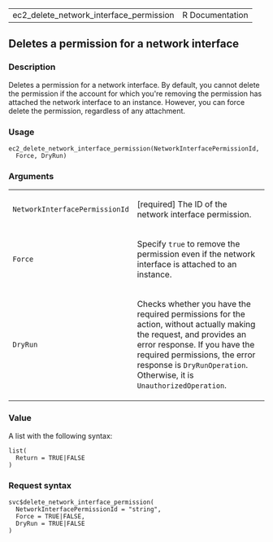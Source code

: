 <table style="width: 100%;">
<tbody>
<tr class="odd">
<td>ec2_delete_network_interface_permission</td>
<td style="text-align: right;">R Documentation</td>
</tr>
</tbody>
</table>

## Deletes a permission for a network interface

### Description

Deletes a permission for a network interface. By default, you cannot
delete the permission if the account for which you're removing the
permission has attached the network interface to an instance. However,
you can force delete the permission, regardless of any attachment.

### Usage

    ec2_delete_network_interface_permission(NetworkInterfacePermissionId,
      Force, DryRun)

### Arguments

<table>
<colgroup>
<col style="width: 35%" />
<col style="width: 65%" />
</colgroup>
<tbody>
<tr class="odd">
<td><code
id="ec2_delete_network_interface_permission_:_NetworkInterfacePermissionId">NetworkInterfacePermissionId</code></td>
<td><p>[required] The ID of the network interface permission.</p></td>
</tr>
<tr class="even">
<td><code
id="ec2_delete_network_interface_permission_:_Force">Force</code></td>
<td><p>Specify <code>true</code> to remove the permission even if the
network interface is attached to an instance.</p></td>
</tr>
<tr class="odd">
<td><code
id="ec2_delete_network_interface_permission_:_DryRun">DryRun</code></td>
<td><p>Checks whether you have the required permissions for the action,
without actually making the request, and provides an error response. If
you have the required permissions, the error response is
<code>DryRunOperation</code>. Otherwise, it is
<code>UnauthorizedOperation</code>.</p></td>
</tr>
</tbody>
</table>

### Value

A list with the following syntax:

    list(
      Return = TRUE|FALSE
    )

### Request syntax

    svc$delete_network_interface_permission(
      NetworkInterfacePermissionId = "string",
      Force = TRUE|FALSE,
      DryRun = TRUE|FALSE
    )
